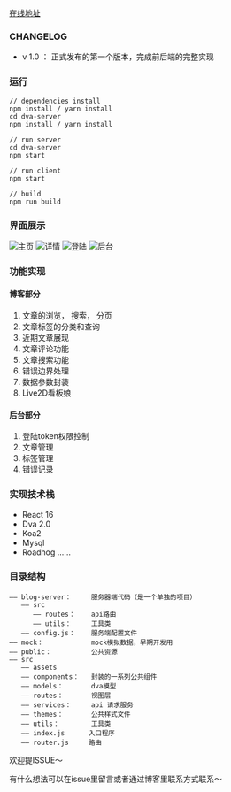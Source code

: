 [在线地址](http://geasscn.me) 

### CHANGELOG
+ v 1.0 ： 正式发布的第一个版本，完成前后端的完整实现

### 运行
```
// dependencies install
npm install / yarn install
cd dva-server
npm install / yarn install

// run server
cd dva-server
npm start

// run client
npm start

// build
npm run build
```
### 界面展示
![主页](http://p1wmhg5ee.bkt.clouddn.com/main.png)
![详情](http://p1wmhg5ee.bkt.clouddn.com/56FF3551-3CE5-4B55-9380-F7D4DA748218.png)
![登陆](http://p1wmhg5ee.bkt.clouddn.com/63CC2D25-5A4C-411A-91D8-CCBF7C442603.png)
![后台](http://p1wmhg5ee.bkt.clouddn.com/592D8DB1-FF55-4504-8FAC-ABFC0C73A4BB.png)

### 功能实现
#### 博客部分
1. 文章的浏览， 搜索， 分页
2. 文章标签的分类和查询
3. 近期文章展现
4. 文章评论功能
5. 文章搜索功能
6. 错误边界处理
7. 数据参数封装
8. Live2D看板娘

#### 后台部分
1. 登陆token权限控制
2. 文章管理
3. 标签管理
4. 错误记录

### 实现技术栈
+ React 16
+ Dva 2.0
+ Koa2
+ Mysql
+ Roadhog
......

### 目录结构
```
—— blog-server：     服务器端代码（是一个单独的项目）
   —— src
      —— routes：    api路由
      —— utils：     工具类
   —— config.js：    服务端配置文件
—— mock：            mock模拟数据，早期开发用
—— public：          公共资源
—— src
   —— assets
   —— components：   封装的一系列公共组件
   —— models：       dva模型
   —— routes：       视图层
   —— services：     api 请求服务
   —— themes：       公共样式文件
   —— utils：        工具类
   —— index.js      入口程序
   —— router.js     路由
```

欢迎提ISSUE～

有什么想法可以在issue里留言或者通过博客里联系方式联系～
